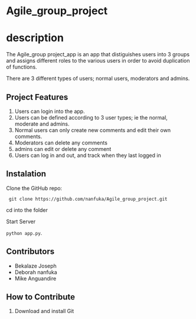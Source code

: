 # Agile_group_project
# description
The Agile_group project_app is an app that distiguishes users into 3 groups and assigns different roles to the various users in order to avoid duplication of functions. 

There are 3 different types of users; normal users, moderators and admins.

## Project Features
1. Users can login into the app.
2. Users can be defined according to 3 user types; ie the normal,   moderate and admins.
3. Normal users can only create new comments and edit their own comments.
4. Moderators  can delete any comments
4. admins can edit or delete any comment
5. Users can log in and out, and  track when they last logged in

## Instalation

Clone the GitHub repo:
 
` git clone https://github.com/nanfuka/Agile_group_project.git`

cd into the folder 

Start Server 

`python app.py`.

## Contributors
* Bekalaze Joseph
* Deborah nanfuka
* Mike Anguandire

## How to Contribute
1. Download and install Git
